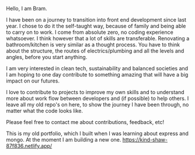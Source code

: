 Hello, I am Bram. 

I have been on a journey to transition into front end development since last year. I chose to do it the self-taught way, because of family and being able to carry on to work.
I come from absolute zero, no coding experience whatsoever. I think however that a lot of skills are transferable. Renovating a bathroom/kitchen is very similar as a thought process. You have to think about the structure, the routes of electrics/plumbing and all the levels and angles, before you start anything. 

I am very interested in clean tech, sustainability and balanced societies and I am hoping to one day contribute to something amazing that will have a big impact on our futures.

I love to contribute to projects to improve my own skills and to understand more about work flow between developers and (if possible) to help others.
I leave all my old repo's on here, to show the journey I have been through, no matter what the code looks like.

Please feel free to contact me about contributions, feedback, etc!

This is my old portfolio, which I built when I was learning about express and mongo. At the moment I am building a new one.
https://kind-shaw-87f836.netlify.app/


